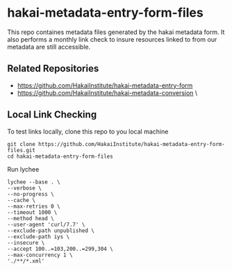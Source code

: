 # hakai-metadata-entry-form-files

This repo containes metadata files generated by the hakai metadata form. It also performs a monthly link check to insure resources linked to from our metadata are still accessible.

## Related Repositories
- https://github.com/HakaiInstitute/hakai-metadata-entry-form
- https://github.com/HakaiInstitute/hakai-metadata-conversion
\

## Local Link Checking

To test links locally, clone this repo to you local machine
```
git clone https://github.com/HakaiInstitute/hakai-metadata-entry-form-files.git
cd hakai-metadata-entry-form-files
```

Run lychee
```
lychee --base . \
--verbose \
--no-progress \
--cache \
--max-retries 0 \
--timeout 1000 \
--method head \
--user-agent 'curl/7.7' \
--exclude-path unpublished \
--exclude-path iys \
--insecure \
--accept 100..=103,200..=299,304 \
--max-concurrency 1 \
'./**/*.xml'
```


